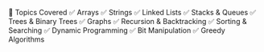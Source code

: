 🧠 Topics Covered
✅ Arrays
✅ Strings
✅ Linked Lists
✅ Stacks & Queues
✅ Trees & Binary Trees
✅ Graphs
✅ Recursion & Backtracking
✅ Sorting & Searching
✅ Dynamic Programming
✅ Bit Manipulation
✅ Greedy Algorithms


